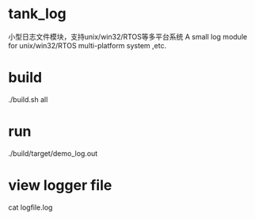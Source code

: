 # tank_log
小型日志文件模块，支持unix/win32/RTOS等多平台系统
A small log module for unix/win32/RTOS multi-platform system ,etc.
# build
./build.sh all
# run
./build/target/demo_log.out 
# view logger file
cat logfile.log
